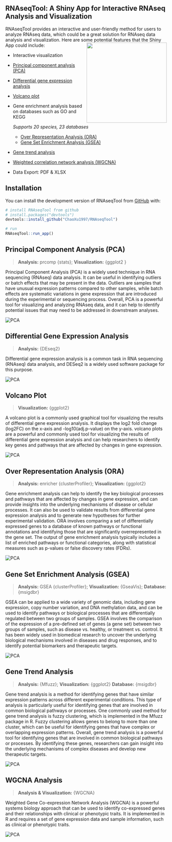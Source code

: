 ## RNAseqTool: A Shiny App for Interactive RNAseq Analysis and Visualization  

RNAseqTool provides an interactive and user-friendly method for users to analyze RNAseq data, which could be a great solution for RNAseq data analysis and visualization. Here are some potential features that the Shiny App could include:<img src="inst/app/www/favicon.png" align="right" height="250" />

- Interactive visualization

- [Principal component analysis (PCA)](#h1)

- [Differential gene expression analysis](#h2)

- [Volcano plot](#h3)

- Gene enrichment analysis based on databases such as GO and KEGG
  
  *Supports 20 species, 23 databases*
  
  - [Over Representation Analysis (ORA) ](#h4)
  - [Gene Set Enrichment Analysis (GSEA) ](#h5)
  
- [Gene trend analysis](#h6)

- [Weighted correlation network analysis (WGCNA) ](#h7)

- Data Export: PDF & XLSX

## Installation

You can install the development version of RNAseqTool from [GitHub](https://github.com/) with:

```R
# install RNAseqTool from github
# install.packages("devtools")
devtools::install_github("ChaoXu1997/RNAseqTool")

# run
RNAseqTool::run_app()
```

## <span id = "h1">Principal Component Analysis (PCA)</span>

> **Analysis:**  prcomp {stats};  **Visualization:** {ggplot2 }

Principal Component Analysis (PCA) is a widely used technique in RNA sequencing (RNAseq) data analysis. It can be useful in identifying outliers or batch effects that may be present in the data. Outliers are samples that have unusual expression patterns compared to other samples, while batch effects are systematic variations in gene expression that are introduced during the experimental or sequencing process. Overall, PCA is a powerful tool for visualizing and analyzing RNAseq data, and it can help to identify potential issues that may need to be addressed in downstream analyses.



![PCA](README/TIF/01_PCA.gif)

## <span id = "h2">Differential Gene Expression Analysis</span>

> **Analysis:** {DEseq2}

Differential gene expression analysis is a common task in RNA sequencing (RNAseq) data analysis, and DESeq2 is a widely used software package for this purpose.

![PCA](README/TIF/02_DEseq2.gif)





## <span id = "h3">Volcano Plot</span>

> **Visualization:** {ggplot2}

A volcano plot is a commonly used graphical tool for visualizing the results of differential gene expression analysis. It displays the log2 fold change (log2FC) on the x-axis and  -log10(adj.p-value) on the y-axis. volcano plots are a powerful and commonly used tool for visualizing the results of differential gene expression analysis and can help researchers to identify key genes and pathways that are affected by changes in gene expression.

![PCA](README/TIF/03_Volcano.gif)



## <span id = "h4">Over Representation Analysis (ORA) </span>

> **Analysis:** enricher {clusterProfiler}; **Visualization:** {ggplot2}

Gene enrichment analysis can help to identify the key biological processes and pathways that are affected by changes in gene expression, and can provide insights into the underlying mechanisms of disease or cellular processes. It can also be used to validate results from differential gene expression analysis and to generate new hypotheses for further experimental validation. ORA involves comparing a set of differentially expressed genes to a database of known pathways or functional annotations and identifying those that are significantly overrepresented in the gene set. The output of gene enrichment analysis typically includes a list of enriched pathways or functional categories, along with statistical measures such as p-values or false discovery rates (FDRs). 



![PCA](README/TIF/04_normEnrich.gif)



## <span id = "h5">Gene Set Enrichment Analysis (GSEA) </span>

> **Analysis:** GSEA {clusterProfiler}; **Visualization:** {GseaVis}; **Database:** {msigdbr}

GSEA can be applied to a wide variety of genomic data, including gene expression, copy number variation, and DNA methylation data, and can be used to identify pathways or biological processes that are differentially regulated between two groups of samples. GSEA involves the comparison of the expression of a pre-defined set of genes (a gene set) between two groups of samples, such as disease vs. healthy, or treatment vs. control. It has been widely used in biomedical research to uncover the underlying biological mechanisms involved in diseases and drug responses, and to identify potential biomarkers and therapeutic targets.

![PCA](README/TIF/05_GSEA.gif)

## <span id = "h6">Gene Trend Analysis</span>

> **Analysis:** {Mfuzz}; **Visualization:** {ggplot2} **Database:** {msigdbr}

Gene trend analysis is a method for identifying genes that have similar expression patterns across different experimental conditions. This type of analysis is particularly useful for identifying genes that are involved in common biological pathways or processes. One commonly used method for gene trend analysis is fuzzy clustering, which is implemented in the Mfuzz package in R. Fuzzy clustering allows genes to belong to more than one cluster, which can be useful for identifying genes that have complex or overlapping expression patterns. Overall, gene trend analysis is a powerful tool for identifying genes that are involved in common biological pathways or processes. By identifying these genes, researchers can gain insight into the underlying mechanisms of complex diseases and develop new therapeutic targets.



![PCA](README/TIF/06_geneTrend.gif)

## <span id = "h7">WGCNA Analysis</span>

> **Analysis & Visualization:** {WGCNA}

Weighted Gene Co-expression Network Analysis (WGCNA) is a powerful systems biology approach that can be used to identify co-expressed genes and their relationships with clinical or phenotypic traits. It is implemented in R and requires a set of gene expression data and sample information, such as clinical or phenotypic traits.

![PCA](README/TIF/07_WGCNA.gif)





